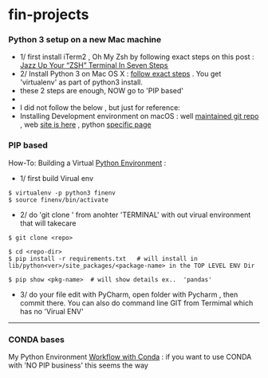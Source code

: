 # fin-projects


### Python 3 setup on a new Mac machine
- 1/ first install iTerm2 , Oh My Zsh by following exact steps on this post : [Jazz Up Your “ZSH” Terminal In Seven Steps  ](https://medium.freecodecamp.org/jazz-up-your-zsh-terminal-in-seven-steps-a-visual-guide-e81a8fd59a38)
- 2/ Install Python 3 on Mac OS X : [follow exact steps](https://wsvincent.com/install-python3-mac/) . You get 'virtualenv' as part of python3 install.
- these 2 steps are enough, NOW go to  'PIP based'
- 
- I did not follow the below , but just for reference:
- Installing Development environment on macOS : well [maintained git repo](https://github.com/sb2nov/mac-setup) ,  web [site is here](https://sourabhbajaj.com/mac-setup/) , python [specific page](https://sourabhbajaj.com/mac-setup/Python/)

### PIP based

How-To: Building a Virtual [Python Environment](https://developer.akamai.com/blog/2017/06/21/how-building-virtual-python-environment) : 
- 1/ first build Virual env 

```
$ virtualenv -p python3 finenv
$ source finenv/bin/activate

```

- 2/ do 'git clone <repo>'  from anohter 'TERMINAL' with out virual environment that will takecare

```
$ git clone <repo>

$ cd <repo-dir>
$ pip install -r requirements.txt   # will install in lib/python<ver>/site_packages/<package-name> in the TOP LEVEL ENV Dir

$ pip show <pkg-name>  # will show details ex..  'pandas' 
```

- 3/ do your file edit with PyCharm, open <gitrepo-dir> folder with Pycharm , then commit there. You can also do command line GIT from Termimal which has no 'Virual ENV'
------------------------------------------
### CONDA bases

My Python Environment [Workflow with Conda](https://tdhopper.com/blog/my-python-environment-workflow-with-conda/) : if you want to use CONDA with 'NO PIP business' this seems the way
    
